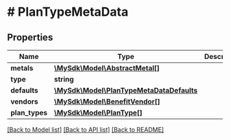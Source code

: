 # # PlanTypeMetaData

## Properties

Name | Type | Description | Notes
------------ | ------------- | ------------- | -------------
**metals** | [**\MySdk\Model\AbstractMetal[]**](AbstractMetal.md) |  | [optional]
**type** | **string** |  | [optional]
**defaults** | [**\MySdk\Model\PlanTypeMetaDataDefaults**](PlanTypeMetaDataDefaults.md) |  | [optional]
**vendors** | [**\MySdk\Model\BenefitVendor[]**](BenefitVendor.md) |  | [optional]
**plan_types** | [**\MySdk\Model\PlanType[]**](PlanType.md) |  | [optional]

[[Back to Model list]](../../README.md#models) [[Back to API list]](../../README.md#endpoints) [[Back to README]](../../README.md)
